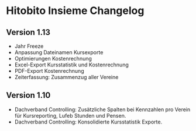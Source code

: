 # Hitobito Insieme Changelog

## Version 1.13

*   Jahr Freeze
*   Anpassung Dateinamen Kursexporte
*   Optimierungen Kostenrechnung
*   Excel-Export Kursstatistik und Kostenrechnung
*   PDF-Export Kostenrechnung
*   Zeiterfassung: Zusammenzug aller Vereine

## Version 1.10

*   Dachverband Controlling: Zusätzliche Spalten bei Kennzahlen pro Verein für Kursreporting, Lufeb Stunden und Pensen.
*   Dachverband Controlling: Konsolidierte Kursstatistik Exporte.
